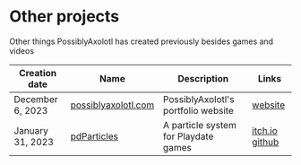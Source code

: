 # Other projects

Other things PossiblyAxolotl has created previously besides games and videos

|Creation date|Name|Description|Links|
|-------------|----|-----------|-----|
|December 6, 2023|[possiblyaxolotl.com](/possiblyaxolotl_com)|PossiblyAxolotl's portfolio website|[website](https://www.possiblyaxolotl.com)|
|January 31, 2023|[pdParticles](/pdparticles)|A particle system for Playdate games|[itch.io](https://possiblyaxolotl.itch.io/pdparticles) [github](https://github.com/PossiblyAxolotl/pdParticles/)|
